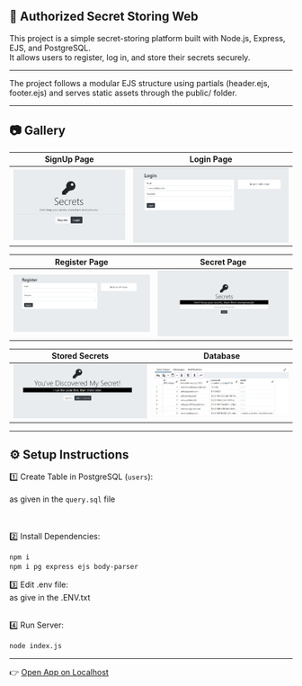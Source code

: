 ## 🔐 Authorized Secret Storing Web

This project is a simple secret-storing platform built with Node.js, Express, EJS, and PostgreSQL.  
It allows users to register, log in, and store their secrets securely.

---
The project follows a modular EJS structure using partials (header.ejs, footer.ejs) and serves static assets through the public/ folder.<br>

---

## 📷 Gallery

| SignUp Page | Login Page |
|----|------------|
| ![as1](./imgg/as1.png) | ![as2](./imgg/as2.png) |

| Register Page | Secret Page |
|----------------|-----------------|
| ![as3](./imgg/as3.png) | ![as4](./imgg/as4.png) |

| Stored Secrets | Database | 
|-------------------|-------------------|
|  ![as5](./imgg/as5.png) | ![as6](./imgg/as6.png) |

---

## ⚙️ Setup Instructions

1️⃣ Create Table in PostgreSQL (`users`):  
 <br>
as given in the `query.sql` file  
 <br> <br>
 
2️⃣ Install Dependencies:
```bash
npm i
npm i pg express ejs body-parser
```

3️⃣  Edit .env file: <br>
as give in the .ENV.txt <br> <br>

4️⃣ Run Server:
```bash
node index.js
```
---
👉 [Open App on Localhost](http://localhost:3000)
